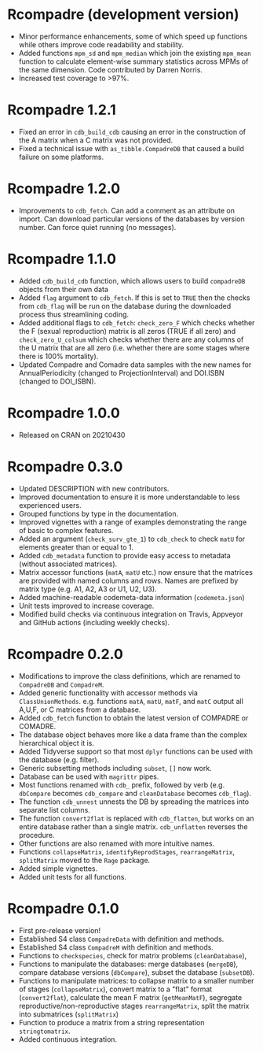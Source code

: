# Rcompadre (development version)

* Minor performance enhancements, some of which speed up functions while others improve code readability and stability.
* Added functions `mpm_sd` and `mpm_median` which join the existing `mpm_mean` function to calculate element-wise summary statistics across MPMs of the same dimension. Code contributed by Darren Norris.
* Increased test coverage to >97%.

# Rcompadre 1.2.1 

* Fixed an error in `cdb_build_cdb` causing an error in the construction of the A matrix when a C matrix was not provided.
* Fixed a technical issue with `as_tibble.CompadreDB` that caused a build failure on some platforms.

# Rcompadre 1.2.0

* Improvements to `cdb_fetch`. Can add a comment as an attribute on import. Can download particular versions of the databases by version number. Can force quiet running (no messages).

# Rcompadre 1.1.0

* Added `cdb_build_cdb` function, which allows users to build `compadreDB` objects from their own data
* Added `flag` argument to `cdb_fetch`. If this is set to `TRUE` then the checks from `cdb_flag` will be run on the database during the downloaded process thus streamlining coding.
* Added additional flags to `cdb_fetch`: `check_zero_F` which checks whether the F (sexual reproduction) matrix is all zeros (TRUE if all zero) and `check_zero_U_colsum` which checks whether there are any columns of the U matrix that are all zero (i.e. whether there are some stages where there is 100% mortality).
* Updated Compadre and Comadre data samples with the new names for AnnualPeriodicity (changed to ProjectionInterval) and DOI.ISBN (changed to DOI_ISBN).

# Rcompadre 1.0.0 

* Released on CRAN on 20210430

# Rcompadre 0.3.0 

* Updated DESCRIPTION with new contributors.
* Improved documentation to ensure it is more understandable to less experienced users.
* Grouped functions by type in the documentation.
* Improved vignettes with a range of examples demonstrating the range of basic to complex features.
* Added an argument (`check_surv_gte_1`) to `cdb_check` to check `matU` for elements greater than or equal to 1.
* Added `cdb_metadata` function to provide easy access to metadata (without associated matrices).
* Matrix accessor functions (`matA`, `matU` etc.) now ensure that the matrices are provided with named columns and rows. Names are prefixed by matrix type (e.g. A1, A2, A3 or U1, U2, U3).
* Added machine-readable codemeta-data information (`codemeta.json`)
* Unit tests improved to increase coverage.
* Modified build checks via continuous integration on Travis, Appveyor and GitHub actions (including weekly checks).

# Rcompadre 0.2.0 

* Modifications to improve the class definitions, which are renamed to `CompadreDB` and `CompadreM`.
* Added generic functionality with accessor methods via `ClassUnionMethods`. e.g. functions `matA`, `matU`, `matF`, and `matC` output all A,U,F, or C matrices from a database.
* Added `cdb_fetch` function to obtain the latest version of COMPADRE or COMADRE.
* The database object behaves more like a data frame than the complex hierarchical object it is.
* Added Tidyverse support so that most `dplyr` functions can be used with the database (e.g. filter).
* Generic subsetting methods including `subset`, `[]` now work.
* Database can be used with `magrittr` pipes.
* Most functions renamed with `cdb_` prefix, followed by verb (e.g. `dbCompare` becomes `cdb_compare` and `cleanDatabase` becomes `cdb_flag`).
* The function `cdb_unnest` unnests the DB by spreading the matrices into separate list columns. 
* The function `convert2flat` is replaced with `cdb_flatten`, but works on an entire database rather than a single matrix. `cdb_unflatten` reverses the procedure.
* Other functions are also renamed with more intuitive names.
* Functions `collapseMatrix`, `identifyReprodStages`, `rearrangeMatrix`, `splitMatrix` moved to the `Rage` package.
* Added simple vignettes.
* Added unit tests for all functions.

# Rcompadre 0.1.0

* First pre-release version!
* Established S4 class `CompadreData` with definition and methods.
* Established S4 class `CompadreM` with definition and methods.
* Functions to `checkspecies`, check for matrix problems (`cleanDatabase`), 
* Functions to manipulate the databases: merge databases (`mergeDB`), compare database versions (`dbCompare`), subset the database (`subsetDB`).
* Functions to manipulate matrices: to collapse matrix to a smaller number of stages (`collapseMatrix`), convert matrix to a "flat" format (`convert2flat`), calculate the mean F matrix (`getMeanMatF`), segregate reproductive/non-reproductive stages `rearrangeMatrix`, split the matrix into submatrices (`splitMatrix`) 
* Function to produce a matrix from a string representation `stringtomatrix`.
* Added continuous integration.
